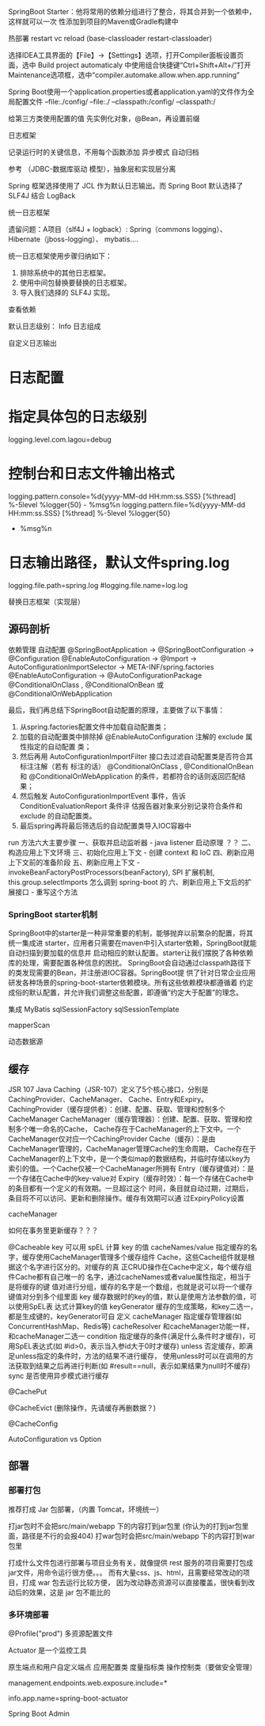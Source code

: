  SpringBoot Starter：他将常用的依赖分组进行了整合，将其合并到一个依赖中，这样就可以一次
性添加到项目的Maven或Gradle构建中

热部署 restart vc reload (base-classloader  restart-classloader)


选择IDEA工具界面的【File】->【Settings】选项，打开Compiler面板设置页面，选中 Build project automaticaly
中使用组合快捷键“Ctrl+Shift+Alt+/”打开Maintenance选项框，选中“compiler.automake.allow.when.app.running”


Spring Boot使用一个application.properties或者application.yaml的文件作为全局配置文件
–file:./config/
–file:./
–classpath:/config/
–classpath:/




给第三方类使用配置的值
先实例化对象，@Bean，再设置前缀


日志框架

记录运行时的关键信息，不用每个函数添加
异步模式
自动归档

参考 （JDBC-数据库驱动 模型），抽象层和实现层分离

Spring 框架选择使用了 JCL 作为默认日志输出。而 Spring Boot 默认选择了 SLF4J 结合 LogBack

统一日志框架

遗留问题：A项目（slf4J + logback）: Spring（commons logging）、Hibernate（jboss-logging）、
mybatis....

统一日志框架使用步骤归纳如下：
1. 排除系统中的其他日志框架。
2. 使用中间包替换要替换的日志框架。
3. 导入我们选择的 SLF4J 实现。

查看依赖

默认日志级别： Info
日志组成

自定义日志输出

# 日志配置
# 指定具体包的日志级别
logging.level.com.lagou=debug
# 控制台和日志文件输出格式
logging.pattern.console=%d{yyyy-MM-dd HH:mm:ss.SSS} [%thread] %-5level
%logger{50} - %msg%n
logging.pattern.file=%d{yyyy-MM-dd HH:mm:ss.SSS} [%thread] %-5level %logger{50}
- %msg%n
# 日志输出路径，默认文件spring.log
logging.file.path=spring.log
#logging.file.name=log.log

替换日志框架（实现层）


## 源码剖析

依赖管理
自动配置
@SpringBootApplication -> @SpringBootConfiguration -> @Configuration
@EnableAutoConfiguration -> @Import -> AutoConfigurationImportSelector -> META-INF/spring.factories
@EnableAutoConfiguration -> @AutoConfigurationPackage
@ConditionalOnClass , @ConditionalOnBean 或 @ConditionalOnWebApplication


最后，我们再总结下SpringBoot自动配置的原理，主要做了以下事情：
1. 从spring.factories配置文件中加载自动配置类；
2. 加载的自动配置类中排除掉 @EnableAutoConfiguration 注解的 exclude 属性指定的自动配置
类；
3. 然后再用 AutoConfigurationImportFilter 接口去过滤自动配置类是否符合其标注注解（若有
标注的话） @ConditionalOnClass , @ConditionalOnBean 和
@ConditionalOnWebApplication 的条件，若都符合的话则返回匹配结果；
4. 然后触发 AutoConfigurationImportEvent 事件，告诉 ConditionEvaluationReport 条件评
估报告器对象来分别记录符合条件和 exclude 的自动配置类。
5. 最后spring再将最后筛选后的自动配置类导入IOC容器中


run 方法六大主要步骤
一、获取并启动监听器 - java listener 启动原理 ？？
二、构造应用上下文环境
三、初始化应用上下文 - 创建 context 和 IoC
四、刷新应用上下文前的准备阶段
五、刷新应用上下文 - invokeBeanFactoryPostProcessors(beanFactory), SPI 扩展机制, this.group.selectImports 怎么调到 spring-boot 的
六、刷新应用上下文后的扩展接口 - 重写这个方法


### SpringBoot starter机制
SpringBoot中的starter是一种非常重要的机制，能够抛弃以前繁杂的配置，将其统一集成进
starter，应用者只需要在maven中引入starter依赖，SpringBoot就能自动扫描到要加载的信息并
启动相应的默认配置。starter让我们摆脱了各种依赖库的处理，需要配置各种信息的困扰。
SpringBoot会自动通过classpath路径下的类发现需要的Bean，并注册进IOC容器。SpringBoot提
供了针对日常企业应用研发各种场景的spring-boot-starter依赖模块。所有这些依赖模块都遵循着
约定成俗的默认配置，并允许我们调整这些配置，即遵循“约定大于配置”的理念。



集成 MyBatis
sqlSessionFactory
sqlSessionTemplate

mapperScan

动态数据源

## 缓存

JSR 107
Java Caching（JSR-107）定义了5个核心接口，分别是CachingProvider、CacheManager、
Cache、Entry和Expiry。
CachingProvider（缓存提供者）：创建、配置、获取、管理和控制多个CacheManager
CacheManager（缓存管理器）：创建、配置、获取、管理和控制多个唯一命名的Cache，
Cache存在于CacheManager的上下文中。一个CacheManager仅对应一个CachingProvider
Cache（缓存）：是由CacheManager管理的，CacheManager管理Cache的生命周期，
Cache存在于CacheManager的上下文中，是一个类似map的数据结构，并临时存储以key为
索引的值。一个Cache仅被一个CacheManager所拥有
Entry（缓存键值对）：是一个存储在Cache中的key-value对
Expiry（缓存时效）：每一个存储在Cache中的条目都有一个定义的有效期。一旦超过这个
时间，条目就自动过期，过期后，条目将不可以访问、更新和删除操作。缓存有效期可以通
过ExpiryPolicy设置

cacheManager

如何在事务里更新缓存？？？

@Cacheable
key 可以用 spEL 计算 key 的值
cacheNames/value
指定缓存的名字，缓存使用CacheManager管理多个缓存组件
Cache，这些Cache组件就是根据这个名字进行区分的。对缓存的真
正CRUD操作在Cache中定义，每个缓存组件Cache都有自己唯一的
名字，通过cacheNames或者value属性指定，相当于是将缓存的键
值对进行分组，缓存的名字是一个数组，也就是说可以将一个缓存
键值对分到多个组里面
key
缓存数据时的key的值，默认是使用方法参数的值，可以使用SpEL表
达式计算key的值
keyGenerator
缓存的生成策略，和key二选一，都是生成键的，keyGenerator可自
定义
cacheManager 指定缓存管理器(如ConcurrentHashMap、Redis等)
cacheResolver 和cacheManager功能一样，和cacheManager二选一
condition 指定缓存的条件(满足什么条件时才缓存)，可用SpEL表达式(如
#id>0，表示当入参id大于0时才缓存)
unless
否定缓存，即满足unless指定的条件时，方法的结果不进行缓存，
使用unless时可以在调用的方法获取到结果之后再进行判断(如
#result==null，表示如果结果为null时不缓存)
sync 是否使用异步模式进行缓存

@CachePut

@CacheEvict (删除操作，先请缓存再删数据？)

@CacheConfig

AutoConfiguration vs Option


## 部署

### 部署打包
推荐打成 Jar 包部署，（内置 Tomcat，环境统一）

打jar包时不会把src/main/webapp 下的内容打到jar包里 (你认为的打到jar包里面，路径是不行的会报404)
打war包时会把src/main/webapp 下的内容打到war包里

打成什么文件包进行部署与项目业务有关，就像提供 rest 服务的项目需要打包成 jar文件，用命令运行很方便。。。
而有大量css、js、html，且需要经常改动的项目，打成 war 包去运行比较方便，
因为改动静态资源可以直接覆盖，很快看到改动后的效果，这是 jar 包不能比的

### 多环境部署

@Profile("prod")
多资源配置文件


Actuator 是一个监控工具

原生端点和用户自定义端点
应用配置类
度量指标类
操作控制类（要做安全管理）

management.endpoints.web.exposure.include=*

info.app.name=spring-boot-actuator

Spring Boot Admin

